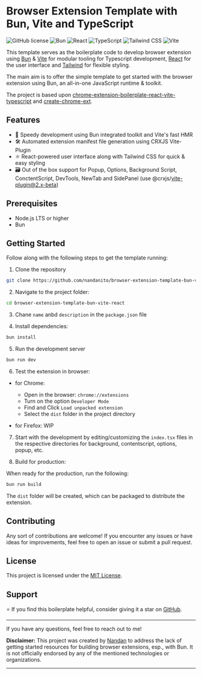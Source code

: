 # Browser Extension Template with Bun, Vite and TypeScript

![GitHub license](https://img.shields.io/github/license/nandanito/browser-extension-template-bun-vite-react)
![Bun](https://img.shields.io/badge/bun-1.x-blue)
![React](https://img.shields.io/badge/react-18.x-blue)
![TypeScript](https://img.shields.io/badge/typescript-5.x-blue)
![Tailwind CSS](https://img.shields.io/badge/tailwindcss-3.x-blue)
![Vite](https://img.shields.io/badge/vite-5.x-blue)

This template serves as the boilerplate code to develop browser extension using [Bun](https://bun.sh/) & [Vite](https://vitejs.dev/) for modular tooling for Typescript development, [React](https://react.dev/) for the user interface and [Tailwind](https://tailwindcss.com/) for flexible styling.

The main aim is to offer the simple template to get started with the browser extension using Bun, an all-in-one JavaScript runtime & toolkit.

The project is based upon [chrome-extension-boilerplate-react-vite-typescript](https://github.com/himalaya0035/chrome-extension-boilerplate-react-vite-typescript/) and [create-chrome-ext](https://github.com/guocaoyi/create-chrome-ext).

## Features

- 🚀 Speedy development using Bun integrated toolkit and Vite's fast HMR
- 🛠️ Automated extension manifest file generation using CRXJS Vite-Plugin
- ⚛️ React-powered user interface along with Tailwind CSS for quick & easy styling
- 🗃️ Out of the box support for Popup, Options, Background Script, ConctentScript, DevTools, NewTab and SidePanel (use @crxjs/vite-plugin@2.x-beta)

## Prerequisites

- Node.js LTS or higher
- Bun

## Getting Started

Follow along with the following steps to get the template running:

1. Clone the repository

```sh
git clone https://github.com/nandanito/browser-extension-template-bun-vite-react.git
```

2. Navigate to the project folder:

```sh
cd browser-extension-template-bun-vite-react
```

3. Chane `name` anbd `description` in the `package.json` file

4. Install dependencies:

```sh
bun install
```

5. Run the development server

```sh
bun run dev
```

6. Test the extension in browser:

- for Chrome:

  - Open in the browser: `chrome://extensions`
  - Turn on the option `Developer Mode`
  - Find and Click `Load unpacked extension`
  - Select the `dist` folder in the project directory

- for Firefox: WIP

7. Start with the development by editing/customizing the `index.tsx` files in the respective directories for background, contentscript, options, popup, etc.

8. Build for production:

When ready for the production, run the following:

```sh
bun run build
```

The `dist` folder will be created, which can be packaged to distribute the extension.

## Contributing

Any sort of contributions are welcome! If you encounter any issues or have ideas for improvements, feel free to open an issue or submit a pull request.

## License

This project is licensed under the [MIT License](LICENSE).

## Support

⭐️ If you find this boilerplate helpful, consider giving it a star on [GitHub](https://github.com/nandanito/browser-extension-template-bun-vite-react).

---

If you have any questions, feel free to reach out to me!

**Disclaimer:** This project was created by [Nandan](https://github.com/nandanito/) to address the lack of getting started resources for building browser extensions, esp., with Bun. It is not officially endorsed by any of the mentioned technologies or organizations.

---
